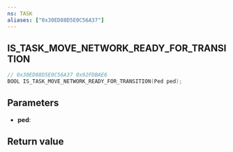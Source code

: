```yaml
---
ns: TASK
aliases: ["0x30ED88D5E0C56A37"]
---
```

## IS_TASK_MOVE_NETWORK_READY_FOR_TRANSITION

```c
// 0x30ED88D5E0C56A37 0x92FDBAE6
BOOL IS_TASK_MOVE_NETWORK_READY_FOR_TRANSITION(Ped ped);
```


## Parameters
* **ped**: 

## Return value
